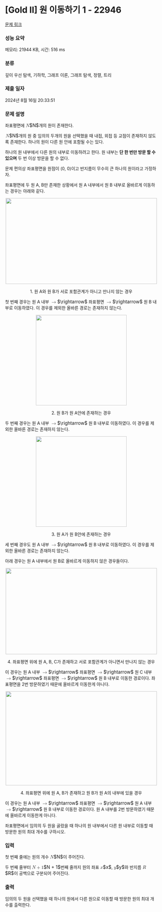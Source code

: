 # [Gold II] 원 이동하기 1 - 22946 

[문제 링크](https://www.acmicpc.net/problem/22946) 

### 성능 요약

메모리: 21944 KB, 시간: 516 ms

### 분류

깊이 우선 탐색, 기하학, 그래프 이론, 그래프 탐색, 정렬, 트리

### 제출 일자

2024년 8월 16일 20:33:51

### 문제 설명

<p>좌표평면에 <mjx-container class="MathJax" jax="CHTML" style="font-size: 109%; position: relative;"><mjx-math class="MJX-TEX" aria-hidden="true"><mjx-mi class="mjx-i"><mjx-c class="mjx-c1D441 TEX-I"></mjx-c></mjx-mi></mjx-math><mjx-assistive-mml unselectable="on" display="inline"><math xmlns="http://www.w3.org/1998/Math/MathML"><mi>N</mi></math></mjx-assistive-mml><span aria-hidden="true" class="no-mathjax mjx-copytext">$N$</span></mjx-container>개의 원이 존재한다.</p>

<p><mjx-container class="MathJax" jax="CHTML" style="font-size: 109%; position: relative;"> <mjx-math class="MJX-TEX" aria-hidden="true"><mjx-mi class="mjx-i"><mjx-c class="mjx-c1D441 TEX-I"></mjx-c></mjx-mi></mjx-math><mjx-assistive-mml unselectable="on" display="inline"><math xmlns="http://www.w3.org/1998/Math/MathML"><mi>N</mi></math></mjx-assistive-mml><span aria-hidden="true" class="no-mathjax mjx-copytext">$N$</span></mjx-container>개의 원 중 임의의 두개의 원을 선택했을 때 내접, 외접 등 교점이 존재하지 않도록 존재한다. 하나의 원이 다른 원 안에 포함될 수는 있다.</p>

<p>하나의 원 내부에서 다른 원의 내부로 이동하려고 한다. 원 내부는 <strong>단 한 번만 방문 할 수 있으며</strong> 두 번 이상 방문을 할 수 없다.</p>

<p>문제 편의상 좌표평면을 원점이 (0, 0)이고 반지름이 무수히 큰 하나의 원이라고 가정하자.</p>

<p>좌표평면에 두 원 A, B만 존재한 상황에서 원 A 내부에서 원 B 내부로 올바르게 이동하는 경우는 아래와 같다.</p>

<p style="text-align: center;"><img alt="" src="https://upload.acmicpc.net/bb24a122-acb9-4aa4-a619-c1ebaac3a086/-/crop/1358x768/281,155/-/preview/" style="height: 283px; width: 500px;"></p>

<p style="text-align: center;">1. 원 A와 원 B가 서로 포함관계가 아니고 만나지 않는 경우</p>

<p>첫 번째 경우는 원 A 내부 <mjx-container class="MathJax" jax="CHTML" style="font-size: 109%; position: relative;"><mjx-math class="MJX-TEX" aria-hidden="true"><mjx-mo class="mjx-n"><mjx-c class="mjx-c2192"></mjx-c></mjx-mo></mjx-math><mjx-assistive-mml unselectable="on" display="inline"><math xmlns="http://www.w3.org/1998/Math/MathML"><mo stretchy="false">→</mo></math></mjx-assistive-mml><span aria-hidden="true" class="no-mathjax mjx-copytext">$\rightarrow$</span></mjx-container> 좌표평면 <mjx-container class="MathJax" jax="CHTML" style="font-size: 109%; position: relative;"><mjx-math class="MJX-TEX" aria-hidden="true"><mjx-mo class="mjx-n"><mjx-c class="mjx-c2192"></mjx-c></mjx-mo></mjx-math><mjx-assistive-mml unselectable="on" display="inline"><math xmlns="http://www.w3.org/1998/Math/MathML"><mo stretchy="false">→</mo></math></mjx-assistive-mml><span aria-hidden="true" class="no-mathjax mjx-copytext">$\rightarrow$</span></mjx-container> 원 B 내부로 이동하였다. 이 경우를 제외한 올바른 경로는 존재하지 않는다.</p>

<p style="text-align: center;"><img alt="" src="https://upload.acmicpc.net/cda92dcb-b2c6-4c91-a99c-7dcf8ae73e74/-/crop/840x833/542,126/-/preview/" style="height: 298px; width: 300px;"></p>

<p style="text-align: center;">2. 원 B가 원 A안에 존재하는 경우</p>

<p>두 번째 경우는 원 A 내부 <mjx-container class="MathJax" jax="CHTML" style="font-size: 109%; position: relative;"><mjx-math class="MJX-TEX" aria-hidden="true"><mjx-mo class="mjx-n"><mjx-c class="mjx-c2192"></mjx-c></mjx-mo></mjx-math><mjx-assistive-mml unselectable="on" display="inline"><math xmlns="http://www.w3.org/1998/Math/MathML"><mo stretchy="false">→</mo></math></mjx-assistive-mml><span aria-hidden="true" class="no-mathjax mjx-copytext">$\rightarrow$</span></mjx-container> 원 B 내부로 이동하였다. 이 경우를 제외한 올바른 경로는 존재하지 않는다.</p>

<p style="text-align: center;"><img alt="" src="https://upload.acmicpc.net/4a0e9613-390c-4b58-854f-5e37511f1315/-/crop/828x823/545,131/-/preview/" style="height: 298px; width: 300px;"></p>

<p style="text-align: center;">3. 원 A가 원 B안에 존재하는 경우</p>

<p>세 번째 경우도 원 A 내부 <mjx-container class="MathJax" jax="CHTML" style="font-size: 109%; position: relative;"><mjx-math class="MJX-TEX" aria-hidden="true"><mjx-mo class="mjx-n"><mjx-c class="mjx-c2192"></mjx-c></mjx-mo></mjx-math><mjx-assistive-mml unselectable="on" display="inline"><math xmlns="http://www.w3.org/1998/Math/MathML"><mo stretchy="false">→</mo></math></mjx-assistive-mml><span aria-hidden="true" class="no-mathjax mjx-copytext">$\rightarrow$</span></mjx-container> 원 B 내부로 이동하였다. 이 경우를 제외한 올바른 경로는 존재하지 않는다.</p>

<p>아래 경우는 원 A 내부에서 원 B로 올바르게 이동하지 않은 경우들이다.</p>

<p style="text-align: center;"><img alt="" src="https://upload.acmicpc.net/b175d26f-3ff9-47a6-acff-36aded60f42e/-/crop/1361x773/281,155/-/preview/" style="height: 284px; width: 500px;"></p>

<p style="text-align: center;">4. 좌표평면 위에 원 A, B, C가 존재하고 서로 포함관계가 아니면서 만나지 않는 경우</p>

<p>이 경우는 원 A 내부 <mjx-container class="MathJax" jax="CHTML" style="font-size: 109%; position: relative;"><mjx-math class="MJX-TEX" aria-hidden="true"><mjx-mo class="mjx-n"><mjx-c class="mjx-c2192"></mjx-c></mjx-mo></mjx-math><mjx-assistive-mml unselectable="on" display="inline"><math xmlns="http://www.w3.org/1998/Math/MathML"><mo stretchy="false">→</mo></math></mjx-assistive-mml><span aria-hidden="true" class="no-mathjax mjx-copytext">$\rightarrow$</span></mjx-container> 좌표평면 <mjx-container class="MathJax" jax="CHTML" style="font-size: 109%; position: relative;"><mjx-math class="MJX-TEX" aria-hidden="true"><mjx-mo class="mjx-n"><mjx-c class="mjx-c2192"></mjx-c></mjx-mo></mjx-math><mjx-assistive-mml unselectable="on" display="inline"><math xmlns="http://www.w3.org/1998/Math/MathML"><mo stretchy="false">→</mo></math></mjx-assistive-mml><span aria-hidden="true" class="no-mathjax mjx-copytext">$\rightarrow$</span></mjx-container> 원 C 내부 <mjx-container class="MathJax" jax="CHTML" style="font-size: 109%; position: relative;"><mjx-math class="MJX-TEX" aria-hidden="true"><mjx-mo class="mjx-n"><mjx-c class="mjx-c2192"></mjx-c></mjx-mo></mjx-math><mjx-assistive-mml unselectable="on" display="inline"><math xmlns="http://www.w3.org/1998/Math/MathML"><mo stretchy="false">→</mo></math></mjx-assistive-mml><span aria-hidden="true" class="no-mathjax mjx-copytext">$\rightarrow$</span></mjx-container> 좌표평면 <mjx-container class="MathJax" jax="CHTML" style="font-size: 109%; position: relative;"><mjx-math class="MJX-TEX" aria-hidden="true"><mjx-mo class="mjx-n"><mjx-c class="mjx-c2192"></mjx-c></mjx-mo></mjx-math><mjx-assistive-mml unselectable="on" display="inline"><math xmlns="http://www.w3.org/1998/Math/MathML"><mo stretchy="false">→</mo></math></mjx-assistive-mml><span aria-hidden="true" class="no-mathjax mjx-copytext">$\rightarrow$</span></mjx-container> 원 B 내부로 이동한 경로이다. 좌표평면을 2번 방문하였기 때문에 올바르게 이동한게 아니다.</p>

<p style="text-align: center;"><img alt="" src="https://upload.acmicpc.net/f2dff913-6138-43ec-b8ab-d0b6ea21834a/-/crop/1462x907/230,88/-/preview/" style="height: 310px; width: 500px;"></p>

<p style="text-align: center;">4. 좌표평면 위에 원 A, B가 존재하고 원 B가 원 A의 내부에 있을 경우</p>

<p>이 경우는 원 A 내부 <mjx-container class="MathJax" jax="CHTML" style="font-size: 109%; position: relative;"><mjx-math class="MJX-TEX" aria-hidden="true"><mjx-mo class="mjx-n"><mjx-c class="mjx-c2192"></mjx-c></mjx-mo></mjx-math><mjx-assistive-mml unselectable="on" display="inline"><math xmlns="http://www.w3.org/1998/Math/MathML"><mo stretchy="false">→</mo></math></mjx-assistive-mml><span aria-hidden="true" class="no-mathjax mjx-copytext">$\rightarrow$</span></mjx-container> 좌표평면 <mjx-container class="MathJax" jax="CHTML" style="font-size: 109%; position: relative;"><mjx-math class="MJX-TEX" aria-hidden="true"><mjx-mo class="mjx-n"><mjx-c class="mjx-c2192"></mjx-c></mjx-mo></mjx-math><mjx-assistive-mml unselectable="on" display="inline"><math xmlns="http://www.w3.org/1998/Math/MathML"><mo stretchy="false">→</mo></math></mjx-assistive-mml><span aria-hidden="true" class="no-mathjax mjx-copytext">$\rightarrow$</span></mjx-container> 원 A 내부 <mjx-container class="MathJax" jax="CHTML" style="font-size: 109%; position: relative;"><mjx-math class="MJX-TEX" aria-hidden="true"><mjx-mo class="mjx-n"><mjx-c class="mjx-c2192"></mjx-c></mjx-mo></mjx-math><mjx-assistive-mml unselectable="on" display="inline"><math xmlns="http://www.w3.org/1998/Math/MathML"><mo stretchy="false">→</mo></math></mjx-assistive-mml><span aria-hidden="true" class="no-mathjax mjx-copytext">$\rightarrow$</span></mjx-container> 원 B 내부로 이동한 경로이다. 원 A 내부를 2번 방문하였기 때문에 올바르게 이동한게 아니다.</p>

<p>좌표평면에서 임의의 두 원을 골랐을 때 하나의 원 내부에서 다른 원 내부로 이동할 때 방문한 원의 최대 개수를 구하시오.</p>

### 입력 

 <p>첫 번째 줄에는 원의 개수 <mjx-container class="MathJax" jax="CHTML" style="font-size: 109%; position: relative;"><mjx-math class="MJX-TEX" aria-hidden="true"><mjx-mi class="mjx-i"><mjx-c class="mjx-c1D441 TEX-I"></mjx-c></mjx-mi></mjx-math><mjx-assistive-mml unselectable="on" display="inline"><math xmlns="http://www.w3.org/1998/Math/MathML"><mi>N</mi></math></mjx-assistive-mml><span aria-hidden="true" class="no-mathjax mjx-copytext">$N$</span></mjx-container>이 주어진다.</p>

<p>두 번째 줄부터 <mjx-container class="MathJax" jax="CHTML" style="font-size: 109%; position: relative;"><mjx-math class="MJX-TEX" aria-hidden="true"><mjx-mi class="mjx-i"><mjx-c class="mjx-c1D441 TEX-I"></mjx-c></mjx-mi><mjx-mo class="mjx-n" space="3"><mjx-c class="mjx-c2B"></mjx-c></mjx-mo><mjx-mn class="mjx-n" space="3"><mjx-c class="mjx-c31"></mjx-c></mjx-mn></mjx-math><mjx-assistive-mml unselectable="on" display="inline"><math xmlns="http://www.w3.org/1998/Math/MathML"><mi>N</mi><mo>+</mo><mn>1</mn></math></mjx-assistive-mml><span aria-hidden="true" class="no-mathjax mjx-copytext">$N + 1$</span></mjx-container>번째 줄까지 원의 좌표 <mjx-container class="MathJax" jax="CHTML" style="font-size: 109%; position: relative;"><mjx-math class="MJX-TEX" aria-hidden="true"><mjx-mi class="mjx-i"><mjx-c class="mjx-c1D465 TEX-I"></mjx-c></mjx-mi></mjx-math><mjx-assistive-mml unselectable="on" display="inline"><math xmlns="http://www.w3.org/1998/Math/MathML"><mi>x</mi></math></mjx-assistive-mml><span aria-hidden="true" class="no-mathjax mjx-copytext">$x$</span></mjx-container>, <mjx-container class="MathJax" jax="CHTML" style="font-size: 109%; position: relative;"><mjx-math class="MJX-TEX" aria-hidden="true"><mjx-mi class="mjx-i"><mjx-c class="mjx-c1D466 TEX-I"></mjx-c></mjx-mi></mjx-math><mjx-assistive-mml unselectable="on" display="inline"><math xmlns="http://www.w3.org/1998/Math/MathML"><mi>y</mi></math></mjx-assistive-mml><span aria-hidden="true" class="no-mathjax mjx-copytext">$y$</span></mjx-container>와 반지름 <mjx-container class="MathJax" jax="CHTML" style="font-size: 109%; position: relative;"><mjx-math class="MJX-TEX" aria-hidden="true"><mjx-mi class="mjx-i"><mjx-c class="mjx-c1D445 TEX-I"></mjx-c></mjx-mi></mjx-math><mjx-assistive-mml unselectable="on" display="inline"><math xmlns="http://www.w3.org/1998/Math/MathML"><mi>R</mi></math></mjx-assistive-mml><span aria-hidden="true" class="no-mathjax mjx-copytext">$R$</span></mjx-container>이 공백으로 구분되어 주어진다.</p>

<ul>
</ul>

### 출력 

 <p>임의의 두 원을 선택했을 때 하나의 원에서 다른 원으로 이동할 때 방문한 원의 최대 개수를 출력한다.</p>

